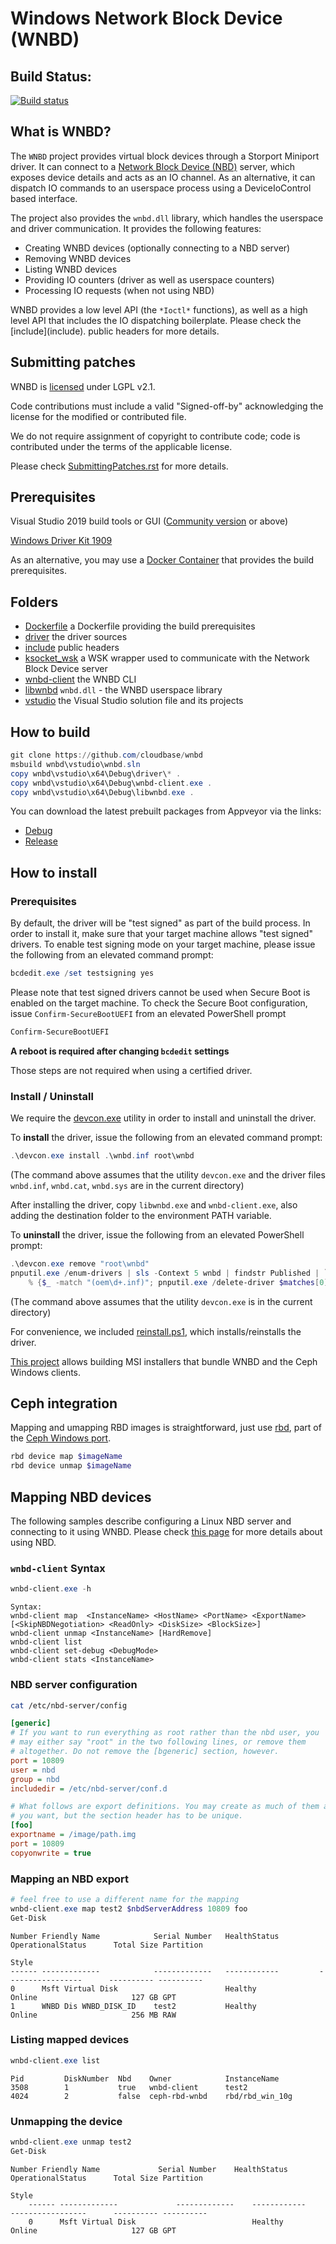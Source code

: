 Windows Network Block Device (WNBD)
===================================

Build Status:
-------------

[![Build status](https://ci.appveyor.com/api/projects/status/2m73dxm2t7s7jlit/branch/master?svg=true)](https://ci.appveyor.com/project/aserdean/wnbd/branch/master)


What is WNBD?
-------------

The ``WNBD`` project provides virtual block devices through a Storport Miniport driver. It can
connect to a [Network Block Device (NBD)](https://nbd.sourceforge.io/) server, which exposes
device details and acts as an IO channel. As an alternative, it can dispatch IO commands to
an userspace process using a DeviceIoControl based interface.

The project also provides the ``wnbd.dll`` library, which handles the userspace and driver
communication. It provides the following features:

* Creating WNBD devices (optionally connecting to a NBD server)
* Removing WNBD devices
* Listing WNBD devices
* Providing IO counters (driver as well as userspace counters)
* Processing IO requests (when not using NBD)

WNBD provides a low level API (the ``*Ioctl*`` functions), as well as a high level API that
includes the IO dispatching boilerplate. Please check the [include](include\).
public headers for more details.

Submitting patches
------------------

WNBD is [licensed](LICENSE/) under LGPL v2.1.

Code contributions must include a valid "Signed-off-by" acknowledging
the license for the modified or contributed file.

We do not require assignment of copyright to contribute code; code is
contributed under the terms of the applicable license.

Please check [SubmittingPatches.rst](SubmittingPatches.rst/) for more details.

Prerequisites
-------------

Visual Studio 2019 build tools or GUI ([Community version](https://visualstudio.microsoft.com/thank-you-downloading-visual-studio/?sku=Community&rel=16)  or above)

[Windows Driver Kit 1909](https://docs.microsoft.com/en-us/windows-hardware/drivers/download-the-wdk)

As an alternative, you may use a [Docker Container](Dockerfile/Readme.md) that provides the build prerequisites.

Folders
-------

* [Dockerfile](Dockerfile/) a Dockerfile providing the build prerequisites
* [driver](driver/) the driver sources
* [include](include/) public headers
* [ksocket_wsk](ksocket_wsk/) a WSK wrapper used to communicate with the Network Block Device server
* [wnbd-client](wnbd-client/) the WNBD CLI
* [libwnbd](libwbd/) ``wnbd.dll`` - the WNBD userspace library
* [vstudio](vstudio/) the Visual Studio solution file and its projects

How to build
------------

```PowerShell
git clone https://github.com/cloudbase/wnbd
msbuild wnbd\vstudio\wnbd.sln
copy wnbd\vstudio\x64\Debug\driver\* .
copy wnbd\vstudio\x64\Debug\wnbd-client.exe .
copy wnbd\vstudio\x64\Debug\libwnbd.exe .
```

You can download the latest prebuilt packages from Appveyor via the links:

* [Debug](https://ci.appveyor.com/api/projects/aserdean/wnbd/artifacts/wnbd-Debug.zip?job=Configuration%3A+Debug)
* [Release](https://ci.appveyor.com/api/projects/aserdean/wnbd/artifacts/wnbd-Release.zip?job=Configuration%3A+Release)

How to install
--------------

### Prerequisites

By default, the driver will be "test signed" as part of the build process. In order to install it,
make sure that your target machine allows "test signed" drivers.
To enable test signing mode on your target machine, please issue the following from an elevated
command prompt:

```PowerShell
bcdedit.exe /set testsigning yes
```

Please note that test signed drivers cannot be used when Secure Boot is enabled on the target
machine. To check the Secure Boot configuration, issue `Confirm-SecureBootUEFI` from an elevated
PowerShell prompt

```PowerShell
Confirm-SecureBootUEFI
```

**A reboot is required after changing `bcdedit` settings**

Those steps are not required when using a certified driver.

### Install / Uninstall

We require the [devcon.exe](https://cloudbase.it/downloads/devcon.exe) utility in order to
install and uninstall the driver.

To **install** the driver, issue the following from an elevated command prompt:

```PowerShell
.\devcon.exe install .\wnbd.inf root\wnbd
```

(The command above assumes that the utility `devcon.exe` and the driver files `wnbd.inf`, `wnbd.cat`, `wnbd.sys` are in the current directory)

After installing the driver, copy ``libwnbd.exe`` and ``wnbd-client.exe``,
also adding the destination folder to the environment PATH variable.

To **uninstall** the driver, issue the following from an elevated PowerShell prompt:

```PowerShell
.\devcon.exe remove "root\wnbd"
pnputil.exe /enum-drivers | sls -Context 5 wnbd | findstr Published | `
    % {$_ -match "(oem\d+.inf)"; pnputil.exe /delete-driver $matches[0] /force }
```

(The command above assumes that the utility `devcon.exe` is in the current directory)

For convenience, we included [reinstall.ps1](vstudio/reinstall.ps1), which installs/reinstalls the driver.

[This project](https://github.com/cloudbase/ceph-windows-installer) allows building MSI installers that bundle WNBD and the Ceph Windows clients.

Ceph integration
----------------

Mapping and umapping RBD images is straightforward, just use [rbd](https://docs.ceph.com/docs/master/man/8/rbd/), part of the [Ceph Windows port](https://github.com/ceph/ceph/pull/34859).

```PowerShell
rbd device map $imageName
rbd device unmap $imageName
```

Mapping NBD devices
-------------------

The following samples describe configuring a Linux NBD server and connecting to it using WNBD.
Please check [this page](https://github.com/NetworkBlockDevice/nbd#using-nbd) for more details
about using NBD.

### ``wnbd-client`` Syntax

```PowerShell
wnbd-client.exe -h
```
```
Syntax:
wnbd-client map  <InstanceName> <HostName> <PortName> <ExportName> [<SkipNBDNegotiation> <ReadOnly> <DiskSize> <BlockSize>]
wnbd-client unmap <InstanceName> [HardRemove]
wnbd-client list
wnbd-client set-debug <DebugMode>
wnbd-client stats <InstanceName>
```


### NBD server configuration

```bash
cat /etc/nbd-server/config
```

```ini
[generic]
# If you want to run everything as root rather than the nbd user, you
# may either say "root" in the two following lines, or remove them
# altogether. Do not remove the [bgeneric] section, however.
port = 10809
user = nbd
group = nbd
includedir = /etc/nbd-server/conf.d

# What follows are export definitions. You may create as much of them as
# you want, but the section header has to be unique.
[foo]
exportname = /image/path.img
port = 10809
copyonwrite = true
```


### Mapping an NBD export

```PowerShell
# feel free to use a different name for the mapping
wnbd-client.exe map test2 $nbdServerAddress 10809 foo
Get-Disk
```
```
Number Friendly Name            Serial Number   HealthStatus         OperationalStatus      Total Size Partition
                                                                                                      Style
------ -------------            -------------   ------------         -----------------      ---------- ----------
0      Msft Virtual Disk                        Healthy              Online                     127 GB GPT
1      WNBD Dis WNBD_DISK_ID    test2           Healthy              Online                     256 MB RAW
```

### Listing mapped devices

```PowerShell
wnbd-client.exe list
```
```
Pid         DiskNumber  Nbd    Owner            InstanceName
3508        1           true   wnbd-client      test2
4024        2           false  ceph-rbd-wnbd    rbd/rbd_win_10g
```

### Unmapping the device

```PowerShell
wnbd-client.exe unmap test2
Get-Disk
```
```
Number Friendly Name             Serial Number    HealthStatus         OperationalStatus      Total Size Partition
                                                                                                            Style
    ------ -------------             -------------    ------------         -----------------      ---------- ----------
    0      Msft Virtual Disk                          Healthy              Online                     127 GB GPT
```
